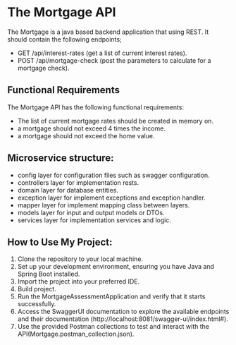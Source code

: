 # The Mortgage API

The Mortgage is a java based backend application that using REST.
It should contain the following endpoints;

- GET /api/interest-rates (get a list of current interest rates).
- POST /api/mortgage-check (post the parameters to calculate for a mortgage check).


## Functional Requirements

The Mortgage API has the following functional requirements:

- The list of current mortgage rates should be created in memory on.
- a mortgage should not exceed 4 times the income.
- a mortgage should not exceed the home value.


## Microservice structure:

- config layer for configuration files such as swagger configuration.
- controllers layer for implementation rests.
- domain layer for database entities.
- exception layer for implement exceptions and exception handler.
- mapper layer for implement mapping class between layers.
- models layer for input and output models or DTOs.
- services layer for implementation services and logic.


## How to Use My Project:

1. Clone the repository to your local machine.
2. Set up your development environment, ensuring you have Java and Spring Boot installed.
3. Import the project into your preferred IDE.
4. Build project.
5. Run the MortgageAssessmentApplication and verify that it starts successfully.
6. Access the SwaggerUI documentation to explore the available endpoints and their documentation
   (http://localhost:8081/swagger-ui/index.html#).
7. Use the provided Postman collections to test and interact with the API(Mortgage.postman_collection.json).
